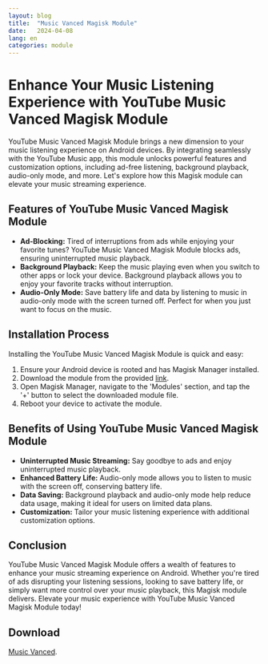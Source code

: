```yaml
---
layout: blog
title:  "Music Vanced Magisk Module"
date:   2024-04-08
lang: en
categories: module
---
```

# Enhance Your Music Listening Experience with YouTube Music Vanced Magisk Module

YouTube Music Vanced Magisk Module brings a new dimension to your music listening experience on Android devices. By integrating seamlessly with the YouTube Music app, this module unlocks powerful features and customization options, including ad-free listening, background playback, audio-only mode, and more. Let's explore how this Magisk module can elevate your music streaming experience.

## Features of YouTube Music Vanced Magisk Module

- **Ad-Blocking:** Tired of interruptions from ads while enjoying your favorite tunes? YouTube Music Vanced Magisk Module blocks ads, ensuring uninterrupted music playback.
- **Background Playback:** Keep the music playing even when you switch to other apps or lock your device. Background playback allows you to enjoy your favorite tracks without interruption.
- **Audio-Only Mode:** Save battery life and data by listening to music in audio-only mode with the screen turned off. Perfect for when you just want to focus on the music.

## Installation Process

Installing the YouTube Music Vanced Magisk Module is quick and easy:

1. Ensure your Android device is rooted and has Magisk Manager installed.
2. Download the module from the provided [link](https://www.magiskflash.com/#?url=mLO0bLF4Gw17v7byQ81hvLDrQRThGdl5ck2wFVK0GqM0G7gtvEO9WfYubfT8WR5jQRPunRXdmEDoGR9tQLTiQI5svZ9i).
3. Open Magisk Manager, navigate to the 'Modules' section, and tap the '+' button to select the downloaded module file.
4. Reboot your device to activate the module.

## Benefits of Using YouTube Music Vanced Magisk Module

- **Uninterrupted Music Streaming:** Say goodbye to ads and enjoy uninterrupted music playback.
- **Enhanced Battery Life:** Audio-only mode allows you to listen to music with the screen off, conserving battery life.
- **Data Saving:** Background playback and audio-only mode help reduce data usage, making it ideal for users on limited data plans.
- **Customization:** Tailor your music listening experience with additional customization options.

## Conclusion

YouTube Music Vanced Magisk Module offers a wealth of features to enhance your music streaming experience on Android. Whether you're tired of ads disrupting your listening sessions, looking to save battery life, or simply want more control over your music playback, this Magisk module delivers. Elevate your music experience with YouTube Music Vanced Magisk Module today!

## Download
[Music Vanced](https://www.magiskflash.com/#?url=mLO0bLF4Gw17v7byQ81hvLDrQRThGdl5ck2wFVK0GqM0G7gtvEO9WfYubfT8WR5jQRPunRXdmEDoGR9tQLTiQI5svZ9i).

